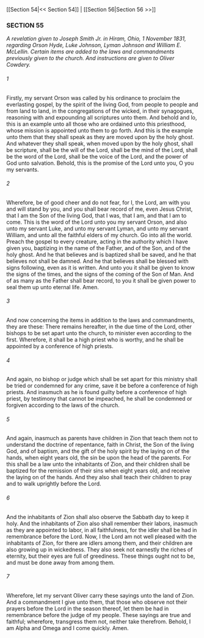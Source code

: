 [[Section 54|<< Section 54]]  |  [[Section 56|Section 56 >>]]

### SECTION 55

*A revelation given to Joseph Smith Jr. in Hiram, Ohio, 1 November 1831, regarding Orson Hyde, Luke Johnson, Lyman Johnson and William E. McLellin. Certain items are added to the laws and commandments previously given to the church. And instructions are given to Oliver Cowdery.*

###### 1
Firstly, my servant Orson was called by his ordinance to proclaim the everlasting gospel, by the spirit of the living God, from people to people and from land to land, in the congregations of the wicked, in their synagogues, reasoning with and expounding all scriptures unto them. And behold and lo, this is an example unto all those who are ordained unto this priesthood, whose mission is appointed unto them to go forth. And this is the example unto them that they shall speak as they are moved upon by the holy ghost. And whatever they shall speak, when moved upon by the holy ghost, shall be scripture, shall be the will of the Lord, shall be the mind of the Lord, shall be the word of the Lord, shall be the voice of the Lord, and the power of God unto salvation. Behold, this is the promise of the Lord unto you, O you my servants.

###### 2
Wherefore, be of good cheer and do not fear, for I, the Lord, am with you and will stand by you, and you shall bear record of me, even Jesus Christ, that I am the Son of the living God, that I was, that I am, and that I am to come. This is the word of the Lord unto you my servant Orson, and also unto my servant Luke, and unto my servant Lyman, and unto my servant William, and unto all the faithful elders of my church. Go into all the world. Preach the gospel to every creature, acting in the authority which I have given you, baptizing in the name of the Father, and of the Son, and of the holy ghost. And he that believes and is baptized shall be saved, and he that believes not shall be damned. And he that believes shall be blessed with signs following, even as it is written. And unto you it shall be given to know the signs of the times, and the signs of the coming of the Son of Man. And of as many as the Father shall bear record, to you it shall be given power to seal them up unto eternal life. Amen.

###### 3
And now concerning the items in addition to the laws and commandments, they are these: There remains hereafter, in the due time of the Lord, other bishops to be set apart unto the church, to minister even according to the first. Wherefore, it shall be a high priest who is worthy, and he shall be appointed by a conference of high priests.

###### 4
And again, no bishop or judge which shall be set apart for this ministry shall be tried or condemned for any crime, save it be before a conference of high priests. And inasmuch as he is found guilty before a conference of high priest, by testimony that cannot be impeached, he shall be condemned or forgiven according to the laws of the church.

###### 5
And again, inasmuch as parents have children in Zion that teach them not to understand the doctrine of repentance, faith in Christ, the Son of the living God, and of baptism, and the gift of the holy spirit by the laying on of the hands, when eight years old, the sin be upon the head of the parents. For this shall be a law unto the inhabitants of Zion, and their children shall be baptized for the remission of their sins when eight years old, and receive the laying on of the hands. And they also shall teach their children to pray and to walk uprightly before the Lord.

###### 6
And the inhabitants of Zion shall also observe the Sabbath day to keep it holy. And the inhabitants of Zion also shall remember their labors, inasmuch as they are appointed to labor, in all faithfulness, for the idler shall be had in remembrance before the Lord. Now, I the Lord am not well pleased with the inhabitants of Zion, for there are idlers among them, and their children are also growing up in wickedness. They also seek not earnestly the riches of eternity, but their eyes are full of greediness. These things ought not to be, and must be done away from among them.

###### 7
Wherefore, let my servant Oliver carry these sayings unto the land of Zion. And a commandment I give unto them, that those who observe not their prayers before the Lord in the season thereof, let them be had in remembrance before the judge of my people. These sayings are true and faithful; wherefore, transgress them not, neither take therefrom. Behold, I am Alpha and Omega and I come quickly. Amen.